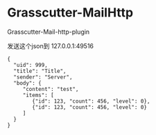 # Grasscutter-MailHttp
Grasscutter-Mail-http-plugin

发送这个json到
127.0.0.1:49516
```
{
  "uid": 999,
  "title": "Title",
  "sender": "Server",
  "body": {
     "content": "test",
     "items": [
        {"id": 123, "count": 456, "level": 0},
        {"id": 123, "count": 456, "level": 0}
     ]
  }
}
```
